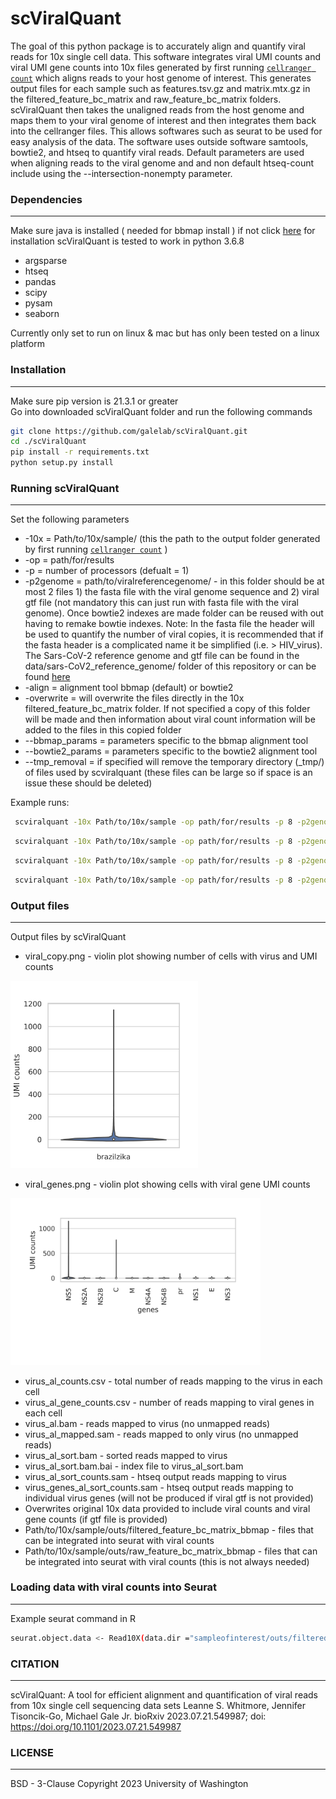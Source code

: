 # scViralQuant
The goal of this python package is to accurately align and quantify viral reads for 10x single cell data.  This software integrates viral UMI counts and viral UMI gene counts into 10x files generated by first running [```cellranger count```](https://support.10xgenomics.com/single-cell-gene-expression/software/pipelines/latest/using/tutorial_ct) which aligns reads to your host genome of interest.  This generates output files for each sample such as features.tsv.gz and matrix.mtx.gz in the filtered_feature_bc_matrix and  raw_feature_bc_matrix folders. scViralQuant then takes the unaligned reads from the host genome and maps them to your viral genome of interest and then integrates them back into the cellranger files.  This allows softwares such as seurat to be used for easy analysis of the data. The software uses outside software samtools, bowtie2, and htseq to quantify viral reads.  Default parameters are used when aligning reads to the viral genome and and non default htseq-count include using the --intersection-nonempty parameter.

### Dependencies
----------------
Make sure java is installed ( needed for bbmap install ) if not click [here](https://openjdk.org/install/) for installation
scViralQuant is tested to work in python 3.6.8

* argsparse
* htseq
* pandas 
* scipy
* pysam
* seaborn

Currently only set to run on linux & mac but has only been tested on a linux platform

### Installation
----------------
Make sure pip version is 21.3.1 or greater  
Go into downloaded scViralQuant folder and run the following commands

```bash
git clone https://github.com/galelab/scViralQuant.git
cd ./scViralQuant
pip install -r requirements.txt
python setup.py install
```

### Running scViralQuant 
------------------------
Set the following parameters 
 
* -10x = Path/to/10x/sample/ (this the path to the output folder generated by first running [```cellranger count```](https://support.10xgenomics.com/single-cell-gene-expression/software/pipelines/latest/using/tutorial_ct) )
* -op = path/for/results 
* -p = number of processors (defualt = 1)
* -p2genome = path/to/viralreferencegenome/ - in this folder should be at most 2 files 1) the fasta file with the viral genome sequence and 2) viral gtf file (not mandatory this can just run with fasta file with the viral genome).  Once bowtie2 indexes are made folder can be reused with out having to remake bowtie indexes.  Note: In the fasta file the header will be used to quantify the number of viral copies, it is recommended that if the fasta header is a complicated name it be simplified (i.e. > HIV_virus).  The Sars-CoV-2 reference genome and gtf file can be found in the data/sars-CoV2_reference_genome/ folder of this repository or can be found [here](https://www.ncbi.nlm.nih.gov/datasets/genome/GCF_009858895.2/)
* -align = alignment tool bbmap (default) or bowtie2
* -overwrite = will overwrite the files directly in the 10x filtered_feature_bc_matrix folder.  If not specified a copy of this folder will be made and then information about viral count information will be added to the files in this copied folder 
* --bbmap_params = parameters specific to the bbmap alignment tool  
* --bowtie2_params = parameters specific to the bowtie2 alignment tool
* --tmp_removal = if specified will remove the temporary directory (_tmp/) of files used by scviralquant (these files can be large so if space is an issue these should be deleted)

Example runs:
```bash 
 scviralquant -10x Path/to/10x/sample -op path/for/results -p 8 -p2genome path/to/viral/fastafilefolder
```
```bash 
 scviralquant -10x Path/to/10x/sample -op path/for/results -p 8 -p2genome path/to/viral/fastafilefolder --tmp_removal
```
```bash 
 scviralquant -10x Path/to/10x/sample -op path/for/results -p 8 -p2genome path/to/viral/fastafilefolder --bbmap_params "--semiperfectmode"
```
```bash 
 scviralquant -10x Path/to/10x/sample -op path/for/results -p 8 -p2genome path/to/viral/fastafilefolder  -align bowtie2 --bowtie2_params "--very-sensitive  --non-deterministic"
```

### Output files 
----------------
Output files by scViralQuant

* viral_copy.png - violin plot showing number of cells with virus and UMI counts 
<img src="./viral_copy.png?raw=true" width="300"/>

* viral_genes.png - violin plot showing cells with viral gene UMI counts  
<img src="./viral_genes.png?raw=true" width="400"/>

* virus_al_counts.csv - total number of reads mapping to the virus in each cell 
* virus_al_gene_counts.csv - number of reads mapping to viral genes in each cell 
* virus_al.bam - reads mapped to virus (no unmapped reads)
* virus_al_mapped.sam - reads mapped to only virus (no unmapped reads)
* virus_al_sort.bam - sorted reads mapped to virus 
* virus_al_sort.bam.bai - index file to virus_al_sort.bam
* virus_al_sort_counts.sam - htseq output reads mapping to virus
* virus_genes_al_sort_counts.sam - htseq output reads mapping to individual virus genes (will not be produced if viral gtf is not provided)
* Overwrites original 10x data provided to include viral counts and viral gene counts (if gtf file is provided)
* Path/to/10x/sample/outs/filtered_feature_bc_matrix_bbmap - files that can be integrated into seurat with viral counts 
* Path/to/10x/sample/outs/raw_feature_bc_matrix_bbmap - files that can be integrated into seurat with viral counts (this is not always needed)

### Loading data with viral counts into Seurat 
----------------------------------------------
Example seurat command in R
```bash 
seurat.object.data <- Read10X(data.dir ="sampleofinterest/outs/filtered_feature_bc_matrix_bbmap")
```

### CITATION
-------------
scViralQuant: A tool for efficient alignment and quantification of viral reads from 10x single cell sequencing data sets
Leanne S. Whitmore, Jennifer Tisoncik-Go, Michael Gale Jr.
bioRxiv 2023.07.21.549987; doi: https://doi.org/10.1101/2023.07.21.549987

### LICENSE
----------------
BSD - 3-Clause Copyright 2023 University of Washington

